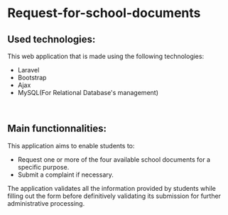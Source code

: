 # Request-for-school-documents

## Used technologies:

This web application that is made using the following technologies: <br>
<ul>
  <li>Laravel</li>
  <li>Bootstrap</li>
  <li>Ajax</li>
  <li>MySQL(For Relational Database's management) </li>
</ul>
<br>

## Main functionnalities:

This application aims to enable students to: <br>


<ul>
  <li>Request one or more of the four available school documents for a specific purpose.</li>
  <li>Submit a complaint if necessary.</li>
</ul>


The application validates all the information provided by students while filling out the form before definitively validating its submission for further administrative processing.
